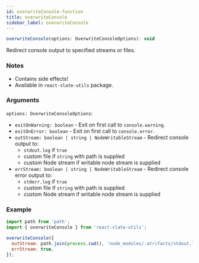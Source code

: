 ```yaml
---
id: overwriteConsole-function
title: overwriteConsole
sidebar_label: overwriteConsole
---
```


```js
overwriteConsole(options: OverwriteConsoleOptions): void
```

Redirect console output to specified streams or files.

### Notes

* Contains side effects!
* Available in `react-slate-utils` package.

### Arguments

`options: OverwriteConsoleOptions`:

* `exitOnWarning: boolean` - Exit on first call to `console.warning`.
* `exitOnError: boolean` - Exit on first call to `console.error`.
* `outStream: boolean | string | NodeWritableStream` - Redirect console output to:
  * `stdout.log` if `true`
  * custom file if `string` with path is supplied
  * custom Node stream if writable node stream is supplied
* `errStream: boolean | string | NodeWritableStream` - Redirect console error output to:
  * `stderr.log` if `true`
  * custom file if `string` with path is supplied
  * custom Node stream if writable node stream is supplied

### Example

```js
import path from 'path';
import { overwriteConsole } from 'react-slate-utils';

overwriteConsole({
  outStream: path.join(process.cwd(), 'node_modules/.atrifacts/stdout.log'),
  errStream: true,
});
```

